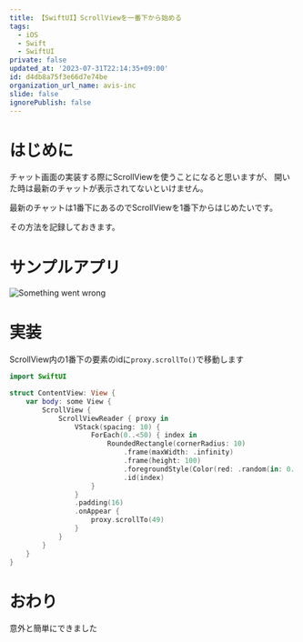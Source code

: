 ```yaml
---
title: 【SwiftUI】ScrollViewを一番下から始める
tags:
  - iOS
  - Swift
  - SwiftUI
private: false
updated_at: '2023-07-31T22:14:35+09:00'
id: d4db8a75f3e66d7e74be
organization_url_name: avis-inc
slide: false
ignorePublish: false
---
```

# はじめに
チャット画面の実装する際にScrollViewを使うことになると思いますが、
開いた時は最新のチャットが表示されてないといけません。

最新のチャットは1番下にあるのでScrollViewを1番下からはじめたいです。

その方法を記録しておきます。

# サンプルアプリ
![Something went wrong]()


# 実装
ScrollView内の1番下の要素のidに`proxy.scrollTo()`で移動します
```swift
import SwiftUI

struct ContentView: View {
    var body: some View {
        ScrollView {
            ScrollViewReader { proxy in
                VStack(spacing: 10) {
                    ForEach(0..<50) { index in
                        RoundedRectangle(cornerRadius: 10)
                            .frame(maxWidth: .infinity)
                            .frame(height: 100)
                            .foregroundStyle(Color(red: .random(in: 0...1), green: .random(in: 0...1), blue: .random(in: 0...1)))
                            .id(index)
                    }
                }
                .padding(16)
                .onAppear {
                    proxy.scrollTo(49)
                }
            }
        }
    }
}
```

# おわり
意外と簡単にできました

